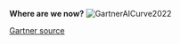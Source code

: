 **Where are we now?**
![GartnerAICurve2022](https://user-images.githubusercontent.com/71346897/199862060-cd54c9ee-a71c-409e-95b5-7ffe978a114a.jpg)

[Gartner source](https://www.gartner.com.au/en/articles/what-is-new-in-artificial-intelligence-from-the-2022-gartner-hype-cycle)
